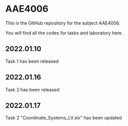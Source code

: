 # AAE4006
This is the GitHub repository for the subject AAE4006.

You will find all the codes for tasks and laboratory here. 

## 2022.01.10
Task 1 has been released
## 2022.01.16
Task 2 has been released
## 2022.01.17
Task 2 "Coordinate_Systems_LV.slx" has been updated
